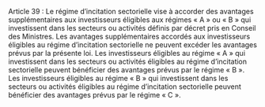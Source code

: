 Article 39 : Le régime d’incitation sectorielle vise à accorder des avantages supplémentaires aux investisseurs éligibles aux régimes « A » ou « B » qui investissent dans les secteurs ou activités définis par décret pris en Conseil des Ministres.
Les avantages supplémentaires accordés aux investisseurs éligibles au régime d’incitation sectorielle ne peuvent excéder les avantages prévus par la présente loi.
Les investisseurs éligibles au régime « A » qui investissent dans les secteurs ou activités éligibles au régime d’incitation sectorielle peuvent bénéficier des avantages prévus par le régime « B ».
Les investisseurs éligibles au régime « B » qui investissent dans les secteurs ou activités éligibles au régime d’incitation sectorielle peuvent bénéficier des avantages prévus par le régime « C ».
